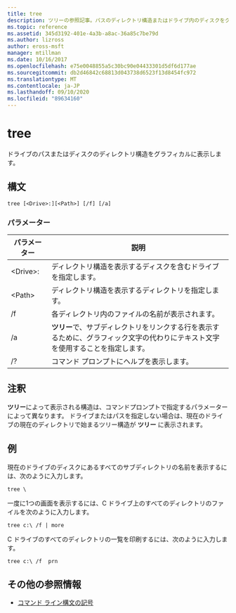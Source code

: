 ```yaml
---
title: tree
description: ツリーの参照記事。パスのディレクトリ構造またはドライブ内のディスクをグラフィカルに表示します。
ms.topic: reference
ms.assetid: 345d3192-401e-4a3b-a8ac-36a85c7be79d
ms.author: lizross
author: eross-msft
manager: mtillman
ms.date: 10/16/2017
ms.openlocfilehash: e75e0048855a5c30bc90e04433301d5df6d177ae
ms.sourcegitcommit: db2d46842c68813d043738d6523f13d8454fc972
ms.translationtype: MT
ms.contentlocale: ja-JP
ms.lasthandoff: 09/10/2020
ms.locfileid: "89634160"
---
```

# <a name="tree"></a>tree

ドライブのパスまたはディスクのディレクトリ構造をグラフィカルに表示します。



## <a name="syntax"></a>構文

```
tree [<Drive>:][<Path>] [/f] [/a]
```

### <a name="parameters"></a>パラメーター

|パラメーター|説明|
|---------|-----------|
|\<Drive>:|ディレクトリ構造を表示するディスクを含むドライブを指定します。|
|\<Path>|ディレクトリ構造を表示するディレクトリを指定します。|
|/f|各ディレクトリ内のファイルの名前が表示されます。|
|/a|**ツリー**で、サブディレクトリをリンクする行を表示するために、グラフィック文字の代わりにテキスト文字を使用することを指定します。|
|/?|コマンド プロンプトにヘルプを表示します。|

## <a name="remarks"></a>注釈

**ツリー**によって表示される構造は、コマンドプロンプトで指定するパラメーターによって異なります。 ドライブまたはパスを指定しない場合は、現在のドライブの現在のディレクトリで始まるツリー構造が **ツリー** に表示されます。

## <a name="examples"></a>例

現在のドライブのディスクにあるすべてのサブディレクトリの名前を表示するには、次のように入力します。
```
tree \
```
一度に1つの画面を表示するには、C ドライブ上のすべてのディレクトリのファイルを次のように入力します。
```
tree c:\ /f | more
```
C ドライブのすべてのディレクトリの一覧を印刷するには、次のように入力します。
```
tree c:\ /f  prn
```

## <a name="additional-references"></a>その他の参照情報

- [コマンド ライン構文の記号](command-line-syntax-key.md)